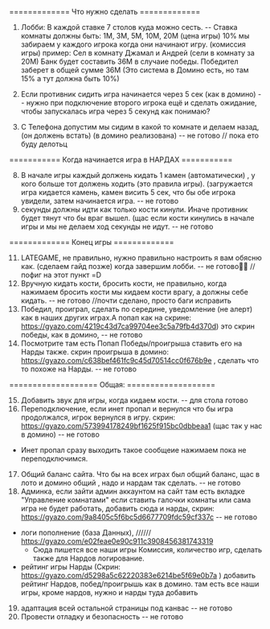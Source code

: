 ============= Что нужно сделать =============

1. Лобби:
В каждой ставке 7 столов куда можно сесть. -- Ставка комнаты должны быть: 1М, 3М, 5М, 10М, 20М (цена игры)
10% мы забираем у каждого игрока когда они начинают игру. (комиссия игры)
пример: Сел в комнату Джамал и Андрей (сели в комнату за 20М)
Банк будет составить 36М в случаие победы.
Победител заберет в общей сумме 36М
(Это система в Домино есть, но там 15% а тут должна быть 10%)

2. Если противник сидить игра начинается через 5 сек (как в домино) -- нужно при подключение второго игрока ещё и сделать ожидание, чтобы запускалась игра через 5 секунд как понимаю?
7. С Телефона допустим мы сидим в какой то комнате и делаем назад, (он должень встать) (в домино реализована) -- не готово // пока ето буду делотьц

=========== Когда начинается игра в НАРДАХ =========== 

8. В начале игры каждый должень кидать 1 камен (автоматически) , у кого больше тот должень ходить (это правила игры). (загружается игра кидается камень, камен висить 5 сек, что бы обе игрока увидели, затем начинается игра. -- не готово
9. секунды должны идти как только кости кинули. Иначе противник будет тянут что бы враг вышел. (щас если кости кинулись в начале игры и мы не делаем ход секунды не идут. -- не готово

============= Конец игры =============

11. LATEGAME, не правильно, нужно правильно настроить я вам обясню как. (сделаем гайд позже) когда завершим лобби. -- не готово🤷‍♂️ // пофиг на этот пункт =D
12. Вручную кидать кости, бросить кости, не правильно, когда нажимаем бросить кости мы кидаем кости врагу, а должны себе кидать. -- не готово //почти сделано, просто баги исправить
13. Победил, проиграл, сделать по середине, уведомление (не алерт) как в наших других играх.А попап как на скрине: https://gyazo.com/4219c43d7ca99704ee3c5a79fb4d370d) это скрин победы, как в домино, -- не готово
14. Посмотрите там есть Попап Победы/проигрыша ставить его на Нарды также. скрин проигрыша в домино: https://gyazo.com/c638bef461fc9c45d70514cc0f676b9e , сделать что то похоже на Нарды. -- не готово

=================== Общая: ===================

15. Добавить звук для игры, когда кидаем кости. -- для стола готово
16. Переподключение, если инет пропал и вернулся что бы игра продолжался, игрок вернулся в игру. скрин: https://gyazo.com/573994178249bf1625f915bc0dbbeaa1 (щас так у нас в домино) -- не готово
- Инет пропал сразу выходить такое сообщеие нажимаем пока не переподключимся.
17. Общий баланс сайта. Что бы на всех играх был общий баланс, щас в лото и домино общий , надо и нардам так сделать. -- не готово
18. Админка, если зайти админ аккаунтом на сайт там есть вкладке "Управление комнатами" если ставить галочки комнаты или сама игра не будет работать, добавить сюда и нарды, скрин: https://gyazo.com/9a8405c5f6bc5d6677709fdc59cf337c -- не готово
- логи пополнение (база Данных), ////// https://gyazo.com/e02feae0e90c911c3908456381743319
    - Сюда пишется все наши игры Комиссия, количество игр, сделать также для Нардов логирование.
- рейтинг игры Нарды (Скрин: https://gyazo.com/d5298a5c62220383e6214be5f69e0b7a ) добавить рейтинг Нардов, побед/проигрышь как в домино.
 там есть все наши игры, кроме нардов, нужно и нарды туда добавить
19. адаптация всей остальной страницы под канвас -- не готово
20. Провести отладку и безопасность -- не готово 

